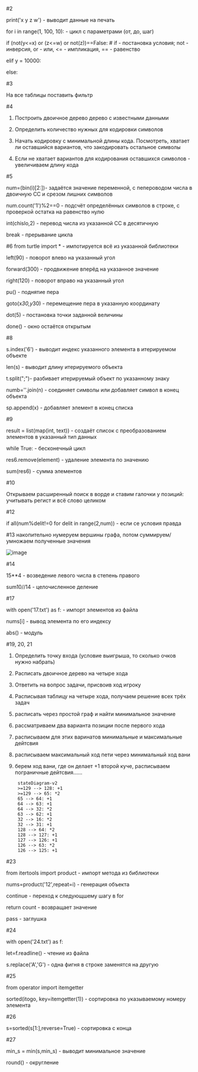 #2 

print('x y z w') - выводит данные на печать

for i in range(1, 100, 10): - цикл с параметрами (от, до, шаг)

  if (not(y<=x) or (z<=w) or not(z))==False: # if - постановка условия; not - инверсия, or - или, <= - импликация, == - равенство
    
  elif y = 10000:
  
  else:
  
#3

На все таблицы поставить фильтр

#4

   1) Построить двоичное дерево дерево с известными данными
   
   2) Определить количество нужных для кодировки символов 
   
   3) Начать кодировку с минимальной длины кода. Посмотреть, хватает ли оставшийся вариантов, что закодировать остальное символы
   
   4) Если не хватает вариантов для кодирования оставшихся символов - увеличиваем длину кода
 
#5

num=(bin(i)[2:])- задаётся значение переменной, с пепероводом числа в двоичную СС и срезом лишних символов

num.count('1')%2==0 - подсчёт определённых символов в строке, с проверкой остатка на равенство нулю

int(chislo,2) - перевод числа из указанной СС в десятичную

break - прерывание цикла

#6
from turtle import * - импотируется всё из указанной библиотеки

left(90) - поворот влево на указанный угол

forward(300) - продвижение вперёд на указанное значение

right(120) - поворот вправо на указанный угол

pu() - поднятие пера

goto(x*30,y*30) - перемещение пера в указанную координату

dot(5) - постановка точки заданной величины

done() - окно остаётся открытым 

#8

s.index('6') - выводит индекс указанного элемента в итерируемом объекте

len(s) - выводит длину итерируемого объекта

t.split(";")- разбивает итерируемый объект по указанному знаку

numb=''.join(n) - соединяет символы или добавляет символ в конец объекта

sp.append(x) - добавляет элемент в конец списка

#9

result = list(map(int, text)) - создаёт список с преобразованием элементов в указанный тип данных

while True: - бесконечный цикл

res6.remove(element) - удаление элемента по значению

sum(res6) - сумма элементов

#10

Открываем расширенный поиск в ворде и ставим галочки у позиций: учитывать регист и всё слово целиком

#12

if all(num%delit!=0 for delit in range(2,num)) - если се условия правда

#13
накопительно нумеруем вершины графа, потом суммируем/умножаем полученные значения
 
 ![image](https://user-images.githubusercontent.com/114381884/208363284-7f150ee5-5b91-4ae4-95ca-32f9e9d1f804.png)

#14

15**4 - возведение левого числа в степень правого

sum10//14 - целочисленное деление

#17

with open('17.txt') as f: - импорт элементов из файла

nums[i] - вывод элемента по его индексу

abs() - модуль

#19, 20, 21   

 1) Определить точку входа (условие выигрыша, то сколько очков нужно набрать)

2) Расписать двоичное дерево на четыре хода
             
3) Ответить на вопрос задачи, присвоив ход игроку
             
4) Расписывая таблицу на четыре хода, получаем решение всех трёх задач

1) расписать через простой граф и найти минимальное значение

2) рассматриваем два варианта позиции после первого хода

3) расписываем для этих варинатов минимальные и максимальные дейтсвия

4) расписываем максимальный ход пети через минимальный ход вани

5) берем ход вани, где он делает +1 второй куче, расписываем пограничные дейтсвия......
             
   ```mermaid
    stateDiagram-v2
    >=129 --> 128: +1
    >=129 --> 65: *2
    65 --> 64: +1
    64 --> 63: +1
    64 --> 32: *2
    63 --> 62: +1
    32 --> 16: *2
    32 --> 31: +1
    128 --> 64: *2
    128 --> 127: +1
    127 --> 126: +1
    126 --> 63: *2
    126 --> 125: +1
   ```

#23

from itertools import product - импорт метода из библиотеки

nums=product('12',repeat=i) - генерация объекта

continue - переход к следующшему шагу в for

return count - возвращает значение

pass - заглушка

#24

with open('24.txt') as f:

   let=f.readline() - чтение из файла
   
s.replace('A','G') - одна фигня в строке заменятся на другую 

#25

from operator import itemgetter

sorted(itogo, key=itemgetter(1)) -  сортировка по указываемому номеру элемента

#26

s=sorted(s[1:],reverse=True) - сортировка с конца

#27

min_s = min(s,min_s) - выводит минимальное значение

round() - округление
